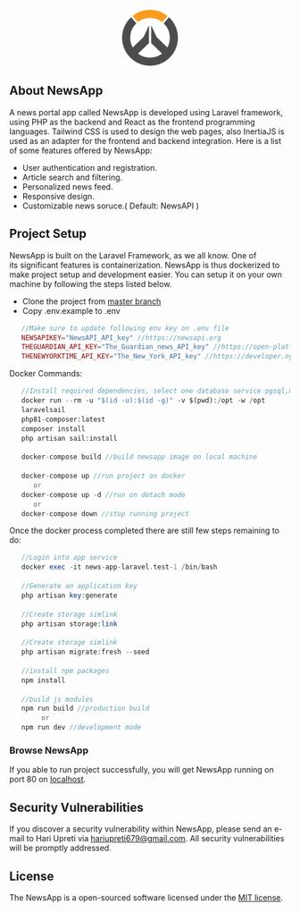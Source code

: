 <p align="center"><a href="https://laravel.com" target="_blank"><img src="public/assets/logo.png" width="100" alt="NewsApp Logo"></a></p>

## About NewsApp

A news portal app called NewsApp is developed using Laravel framework, using PHP as the backend and React as the frontend programming languages. Tailwind CSS is used to design the web pages, also InertiaJS is used as an adapter for the frontend and backend integration. Here is a list of some features offered by NewsApp:

- User authentication and registration.
- Article search and filtering.
- Personalized news feed.
- Responsive design.
- Customizable news soruce.( Default: NewsAPI )

## Project Setup
NewsApp is built on the Laravel Framework, as we all know. One of its significant features is containerization. NewsApp is thus dockerized to make project setup and development easier. You can setup it on your own machine by following the steps listed below.

 - Clone the project from [master branch]("https://github.com/hariupreti/news-app/tree/master") 
 - Copy .env.example to .env

```php
   //Make sure to update following env key on .env file
   NEWSAPIKEY="NewsAPI_API_key" //https://newsapi.org
   THEGUARDIAN_API_KEY="The_Guardian_news_API_key" //https://open-platform.theguardian.com/
   THENEWYORKTIME_API_KEY="The_New_York_API_key" //https://developer.nytimes.com
```

Docker Commands:
```php
   //Install required dependencies, select one database service pgsql,mysql..
   docker run --rm -u "$(id -u):$(id -g)" -v $(pwd):/opt -w /opt
   laravelsail
   php81-composer:latest
   composer install
   php artisan sail:install

   docker-compose build //build newsapp image on local machine

   docker-compose up //run project on docker
      or
   docker-compose up -d //run on detach mode
      or
   docker-compose down //stop running project
 ```

 Once the docker process completed there are still few steps remaining to do:

 ```php
    //Login into app service
    docker exec -it news-app-laravel.test-1 /bin/bash

    //Generate an application key
    php artisan key:generate

    //Create storage simlink
    php artisan storage:link

    //Create storage simlink
    php artisan migrate:fresh --seed

    //install npm packages
    npm install

    //build js modules
    npm run build //production build
         or
    npm run dev //development mode
 ```
### Browse NewsApp
If you able to run project successfully, you will get NewsApp running on port 80 on [localhost](http://localhost).
## Security Vulnerabilities

If you discover a security vulnerability within NewsApp, please send an e-mail to Hari Upreti via [hariupreti679@gmail.com](mailto:hariupreti679@gmail.com). All security vulnerabilities will be promptly addressed.

## License

The NewsApp is a open-sourced software licensed under the [MIT license](https://opensource.org/licenses/MIT).
